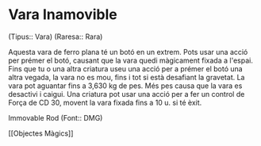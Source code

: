 # Vara Inamovible

(Tipus:: Vara) (Raresa:: Rara)

Aquesta vara de ferro plana té un botó en un extrem. Pots usar una acció per prémer el botó, causant que la vara quedi màgicament fixada a l'espai. Fins que tu o una altra criatura useu una acció per a prémer el botó una altra vegada, la vara no es mou, fins i tot si està desafiant la gravetat. La vara pot aguantar fins a 3,630 kg de pes. Més pes causa que la vara es desactivi i caigui. Una criatura pot usar una acció per a fer un control de Força de CD 30, movent la vara fixada fins a 10 u. si té èxit.

Immovable Rod (Font:: DMG)

[[Objectes Màgics]]